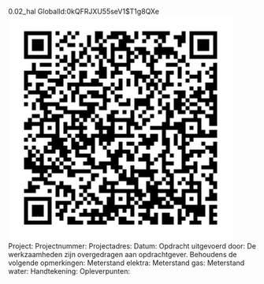 0.02_hal
GlobalId:0kQFRJXU55seV1$T1g8QXe
![picture](https://github.com/C-Claus/Data-Files/blob/master/QR_codes/KDV/0.02_hal.png)
Project:
Projectnummer:
Projectadres:
Datum:
Opdracht uitgevoerd door:
De werkzaamheden zijn overgedragen aan opdrachtgever. Behoudens de volgende opmerkingen:
Meterstand elektra:
Meterstand gas:
Meterstand water:
Handtekening:
Opleverpunten:
